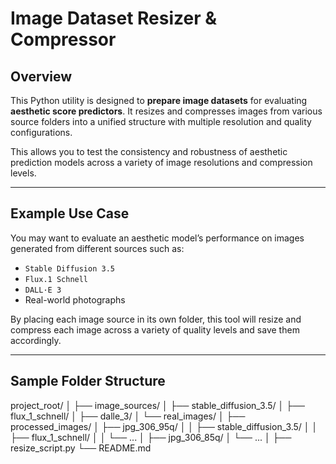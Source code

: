 # Image Dataset Resizer & Compressor

## Overview

This Python utility is designed to **prepare image datasets** for evaluating **aesthetic score predictors**. It resizes and compresses images from various source folders into a unified structure with multiple resolution and quality configurations.

This allows you to test the consistency and robustness of aesthetic prediction models across a variety of image resolutions and compression levels.

---

## Example Use Case

You may want to evaluate an aesthetic model’s performance on images generated from different sources such as:

- `Stable Diffusion 3.5`
- `Flux.1 Schnell`
- `DALL·E 3`
- Real-world photographs

By placing each image source in its own folder, this tool will resize and compress each image across a variety of quality levels and save them accordingly.

---

## Sample Folder Structure

project_root/
│
├── image_sources/
│ ├── stable_diffusion_3.5/
│ ├── flux_1_schnell/
│ ├── dalle_3/
│ └── real_images/
│
├── processed_images/
│ ├── jpg_306_95q/
│ │ ├── stable_diffusion_3.5/
│ │ ├── flux_1_schnell/
│ │ └── ...
│ ├── jpg_306_85q/
│ └── ...
│
├── resize_script.py
└── README.md
